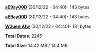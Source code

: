 [**aE9ay00D**](/data/aE9ay00D.txt) (30/12/22 - 04:40)- 143 bytes

[**aE9ay00D**](/data/aE9ay00D.txt) (30/12/22 - 04:40)- 143 bytes

[**W2uennUw**](/data/W2uennUw.txt) (30/12/22 - 04:40)- 181 bytes

**Total Datas**: 2245

**Total Size**: 14.42 MB / 14.4 MB